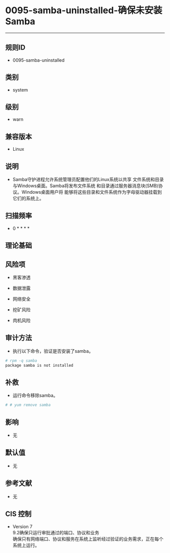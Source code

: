 # 0095-samba-uninstalled-确保未安装Samba
---

## 规则ID

- 0095-samba-uninstalled


## 类别

- system


## 级别

- warn


## 兼容版本


- Linux




## 说明


- Samba守护进程允许系统管理员配置他们的Linux系统以共享
    文件系统和目录与Windows桌面。Samba将发布文件系统
    和目录通过服务器消息块(SMB)协议。Windows桌面用户将
    能够将这些目录和文件系统作为字母驱动器挂载到它们的系统上。



## 扫描频率
- 0 * * * *

## 理论基础





## 风险项


- 黑客渗透



- 数据泄露



- 网络安全



- 挖矿风险



- 肉机风险



## 审计方法
- 执行以下命令，验证是否安装了samba。

```bash
# rpm -q samba
package samba is not installed
```



## 补救
- 运行命令移除samba。
```bash
# # yum remove samba
```



## 影响


- 无




## 默认值


- 无




## 参考文献


- 无



## CIS 控制


- Version 7<br>
  9.2确保只运行审批通过的端口、协议和业务<br>
     确保只有网络端口、协议和服务在系统上监听经过验证的业务需求，正在每个系统上运行。


